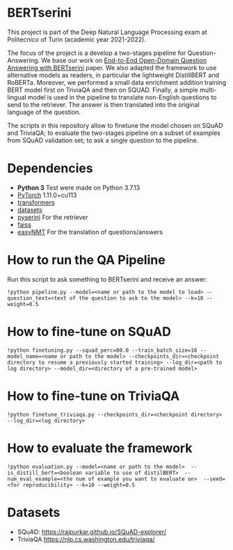 # BERTserini
This project is part of the Deep Natural Language Processing exam at Politecnico of Turin (academic year 2021-2022). 

The focus of the project is a develop a two-stages pipeline for Question-Answering. We base our work on [End-to-End Open-Domain Question Answering with BERTserini](https://arxiv.org/abs/1902.01718) paper. We also adapted the framework to use alternative models as readers, in particular the lightweight DistillBERT and RoBERTa. Moreover, we performed a small data enrichment addition training BERT model first on TriviaQA and then on SQUAD. Finally, a simple multi-lingual model is used in the pipeline to translate non-English questions to send to the retriever. The answer is then translated into the original language of the question. 

The scripts in this repository allow to finetune the model chosen on SQuAD and TriviaQA; to evaluate the two-stages pipeline on a subset of examples from SQuAD validation set; to ask a single question to the pipeline.

# Dependencies
- **Python 3** Test were made on Python 3.7.13
- [PyTorch](https://github.com/pytorch/pytorch) 1.11.0+cu113
- [transformers](https://github.com/huggingface/transformers)
- [datasets](https://github.com/huggingface/datasets) 
- [pyserini](https://github.com/castorini/pyserini) For the retriever
- [faiss](https://github.com/facebookresearch/faiss)
- [easyNMT](https://github.com/UKPLab/EasyNMT) For the translation of questions/answers


# How to run the QA Pipeline
Run this script to ask something to BERTserini and receive an answer:
```
!python pipeline.py --model=<name or path to the model to load> --question_text=<text of the question to ask to the model> --k=10 --weight=0.5
```

# How to fine-tune on SQuAD
```
!python finetuning.py --squad_perc=80.0 --train_batch_size=16 --model_name=<name or path to the model> --checkpoints_dir=<checkpoint directory to resume a previously started training> --log_dir=<path to log directory> --model_dir=<directory of a pre-trained model>
```

# How to fine-tune on TriviaQA
```
!python finetune_triviaqa.py --checkpoints_dir=<checkpoint directory> --log_dir=<log directory> 
```

# How to evaluate the framework
```
!python evaluation.py --model=<name or path to the model>  --is_distill_bert=<boolean variable to use of distilBERT>  --num_eval_example=<the num of example you want to evaluate on>  --seed=<for reproducibility> --k=10 --weight=0.5
```

# Datasets
- SQuAD: https://rajpurkar.github.io/SQuAD-explorer/
- TriviaQA https://nlp.cs.washington.edu/triviaqa/


